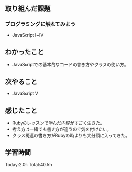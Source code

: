 ## 取り組んだ課題
### プログラミングに触れてみよう
- JavaScript Ⅰ~Ⅳ
## わかったこと
- JavaScriptでの基本的なコードの書き方やクラスの使い方。
## 次やること
- JavaScript Ⅴ
## 感じたこと
- Rubyのレッスンで学んだ内容がすごく生きた。
- 考え方は一緒でも書き方が違うので気を付けたい。
- クラス関連の書き方がRubyの時よりも大分頭に入ってきた。
## 学習時間
Today:2.0h Total:40.5h
